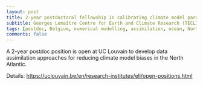 ```yaml
---
layout: post
title: 2-year postdoctoral fellowship in calibrating climate model parameters using data assimilation
subtitle: Georges Lemaître Centre for Earth and Climate Research (TECLIM) / Earth and Life Institute of the Université catholique de Louvain (UCLouvain), Louvain-la-Neuve, Belgium
tags: [postdoc, Belgium, numerical modelling, assimilation, ocean, North Atlantic]
comments: false
---
```


A 2-year postdoc position is open at UC Louvain to develop data assimilation approaches for reducing climate model biases in the North Atlantic.


Details:
<https://uclouvain.be/en/research-institutes/eli/open-positions.html>